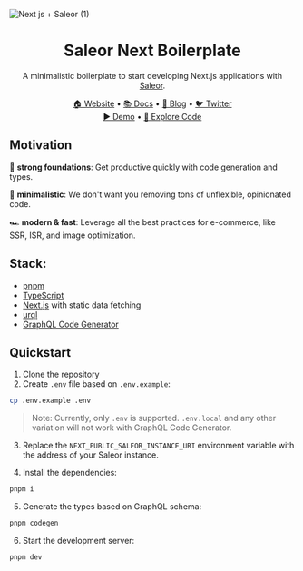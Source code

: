 ![Next js + Saleor (1)](https://user-images.githubusercontent.com/44495184/210510701-5222bbb4-90b3-4540-a5ea-9c9c79633c57.png)

<div align="center">
  <h1>Saleor Next Boilerplate</h1>
</div>

<div align="center">
  <p>A minimalistic boilerplate to start developing Next.js applications with <a href="https://github.com/saleor/saleor">Saleor</a>.</p>
</div>

<div align="center">
  <a href="https://saleor.io/">🏠 Website</a>
  <span> • </span>
  <a href="https://docs.saleor.io/docs/3.x/">📚 Docs</a>
  <span> • </span>
  <a href="https://saleor.io/blog/">📰 Blog</a>
  <span> • </span>
  <a href="https://twitter.com/getsaleor">🐦 Twitter</a>
</div>

<div align="center">
  <a href="https://demo.saleor.io/dashboard">▶️ Demo</a>
   <span> • </span>
  <a href="https://githubbox.com/saleor/saleor-dashboard">🔎 Explore Code</a>
</div>

## Motivation

💪 **strong foundations**: Get productive quickly with code generation and types.

🤏 **minimalistic**: We don't want you removing tons of unflexible, opinionated code.

🏎️ **modern & fast**: Leverage all the best practices for e-commerce, like SSR, ISR, and image optimization.


## Stack:
- [pnpm](https://pnpm.io/)
- [TypeScript](https://www.typescriptlang.org/)
- [Next.js](https://nextjs.org/) with static data fetching
- [urql](https://formidable.com/open-source/urql/)
- [GraphQL Code Generator](https://the-guild.dev/graphql/codegen)

## Quickstart
1. Clone the repository
2. Create `.env` file based on `.env.example`:

```bash
cp .env.example .env
```

> Note: Currently, only `.env` is supported. `.env.local` and any other variation will not work with GraphQL Code Generator.

3. Replace the `NEXT_PUBLIC_SALEOR_INSTANCE_URI` environment variable with the address of your Saleor instance.

4. Install the dependencies:
```bash
pnpm i
```

5. Generate the types based on GraphQL schema:
```bash
pnpm codegen
```

6. Start the development server:
```bash
pnpm dev
```
